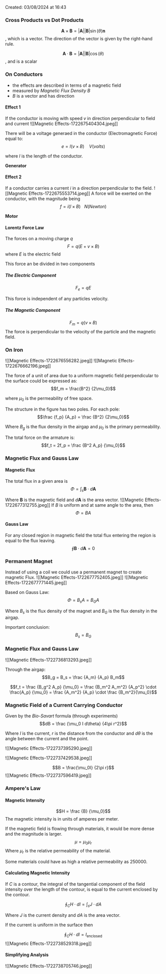 Created: 03/08/2024 at 16:43

### Cross Products vs Dot Products
$$\mathbf{A} \times \mathbf{B} = |\mathbf{A}||\mathbf{B}|\sin(\theta) \mathbf{n}$$
, which is a vector. The direction of the vector is given by the right-hand rule.

$$\mathbf{A} \cdot \mathbf{B} = |\mathbf{A}||\mathbf{B}|\cos(\theta)$$
, and is a scalar




### On Conductors
- the effects are described in terms of a magnetic field
- measured by *Magnetic Flux Density* $B$
- $B$ is a vector and has direction

#### Effect 1
If the conductor is moving with speed $v$ in direction perpendicular to field and current
![[Magnetic Effects-1722675404304.jpeg]]

There will be a voltage generaed in the conductor (Electromagnetic Force) equal to:
$$e = l(v \times B) \ \ \ \ V(volts)$$

where $l$ is the length of the conductor.

**Generator**

#### Effect 2
If a conductor carries a current $i$ in a direction perpendicular to the field.
![[Magnetic Effects-1722675553714.jpeg]]
A force will be exerted on the conductor, with the magnitude being
$$f = i(l\times B) \ \ \ N(Newton)$$

**Motor**

#### Lorentz Force Law
The forces on a moving charge $q$
$$F = q(E + v \times B)$$
where $E$ is the electric field

This force an be divided in two components

##### The Electric Component
$$F_e = qE$$

This force is independent of any particles velocity.

##### The Magnetic Component
$$F_m = q(v \times B)$$
The force is perpendicular to the velocity of the particle and the magnetic field.

### On Iron
![[Magnetic Effects-1722676556282.jpeg]]
![[Magnetic Effects-1722676662196.jpeg]]

The force of a unit of area due to a uniform magnetic field perpendicular to the surface could be expressed as:
$$f_m = \frac{B^2} {2\mu_0}$$

where $\mu_0$ is the permeability of free space.

The structure in the figure has two poles. For each pole:
$$\frac {f_p} {A_p} = \frac {B^2} {2\mu_0}$$

Where $B_g$ is the flux density in the airgap and $\mu_0$ is the primary permeability.

The total force on the armature is:
$$f_t = 2f_p = \frac {B^2 A_p} {\mu_0}$$

### Magnetic Flux and Gauss Law
#### Magnetic Flux
The total flux in a given area is
$$\Phi = \int_s \mathbf{B} \cdot d\mathbf{A}$$

Where $\mathbf{B}$ is the magnetic field and $d\mathbf{A}$ is the area vector.
![[Magnetic Effects-1722677312755.jpeg]]
If $B$ is uniform and at same angle to the area, then
$$\Phi = B A$$

#### Gauss Law
For any closed region in magnetic field the total flux entering the region is equal to the flux leaving.
$$\oint \mathbf{B} \cdot d\mathbf{A} = 0$$

### Permanent Magnet
Instead of using a coil we could use a permanent magnet to create magnetic Flux.
![[Magnetic Effects-1722677752405.jpeg]]
![[Magnetic Effects-1722677771445.jpeg]]

Based on Gauss Law:
$$\Phi = B_sA = B_GA$$

Where $B_s$ is the flux density of the magnet and $B_G$ is the flux density in the airgap.

Important conclusion:
$$B_s = B_G$$

### Magnetic Flux and Gauss Law
![[Magnetic Effects-1722736813293.jpeg]]

Through the airgap:
$$B_g = B_s = \frac {A_m} {A_p} B_m$$


$$f_t = \frac {B_g^2 A_p} {\mu_0} = \frac {B_m^2 A_m^2} {A_p^2} \cdot \frac{A_p} {\mu_0} = \frac {A_m^2} {A_p} \cdot \frac {B_m^2}{\mu_0}$$

### Magnetic Field of a Current Carrying Conductor
Given by the *Bio-Savart* formula (through experiments)
$$dB = \frac {\mu_0 I d\theta} {4\pi r^2}$$

Where $I$ is the current, $r$ is the distance from the conductor and $d\theta$ is the angle between the current and the point.

![[Magnetic Effects-1722737395290.jpeg]]

![[Magnetic Effects-1722737429538.jpeg]]

$$B = \frac{\mu_0I} {2\pi r}$$
![[Magnetic Effects-1722737596419.jpeg]]

### Ampere's Law
#### Magnetic Intensity
$$H = \frac {B} {\mu_0}$$
The magnetic intensity is in units of amperes per meter.

If the magnetic field is flowing through materials, it would be more dense and the magnitude is larger.
$$\mu = \mu_0 \mu_r$$
Where $\mu_r$ is the relative permeability of the material.

Some materials could have as high a relative permeability as $250 000$.

#### Calculating Magnetic Intensity
If $C$ is a contour, the integral of the tangential component of the field intensity over the length of the contour, is equal to the current enclosed by the contour.

$$\oint_C H \cdot dl = \int_s J \cdot dA$$

Where $J$ is the current density and $dA$ is the area vector.

If the current is uniform in the surface then

$$\oint_C H \cdot dl = I_{\text{enclosed}}$$
![[Magnetic Effects-1722738529318.jpeg]]

#### Simplifying Analysis
![[Magnetic Effects-1722738705746.jpeg]]
